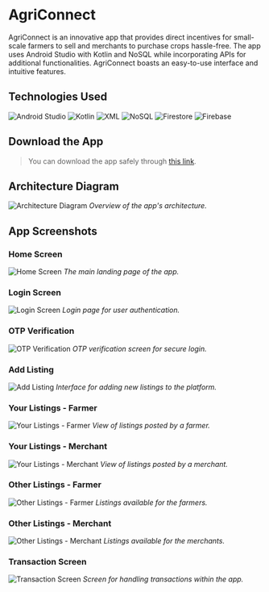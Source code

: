 # AgriConnect
AgriConnect is an innovative app that provides direct incentives for‬ small-scale farmers to sell and merchants to purchase crops hassle-free.‬ The app uses Android Studio with Kotlin and NoSQL while incorporating‬ APIs for additional functionalities. AgriConnect boasts an easy-to-use‬ interface and intuitive features.

## Technologies Used
![Android Studio](https://img.shields.io/badge/-Android_Studio-3DDC84?style=flat-square&logo=android-studio&logoColor=white)
![Kotlin](https://img.shields.io/badge/-Kotlin-7F52FF?style=flat-square&logo=kotlin&logoColor=white)
![XML](https://img.shields.io/badge/-XML-007ACC?style=flat-square&logo=xml&logoColor=white)
![NoSQL](https://img.shields.io/badge/-NoSQL-000000?style=flat-square&logo=nosql&logoColor=white)
![Firestore](https://img.shields.io/badge/-Firestore-FFA000?style=flat-square&logo=firebase&logoColor=white)
![Firebase](https://img.shields.io/badge/-Firebase-FFCA28?style=flat-square&logo=firebase&logoColor=black)

## Download the App
> You can download the app safely through [this link](app-debug.apk).

## Architecture Diagram
![Architecture Diagram](Images/arch.png)
*Overview of the app's architecture.*

## App Screenshots

### Home Screen
![Home Screen](Images/home.jpg)
*The main landing page of the app.*

### Login Screen
![Login Screen](Images/login.jpg)
*Login page for user authentication.*

### OTP Verification
![OTP Verification](Images/otp.jpg)
*OTP verification screen for secure login.*

### Add Listing
![Add Listing](Images/addlisting.jpg)
*Interface for adding new listings to the platform.*

### Your Listings - Farmer
![Your Listings - Farmer](Images/yourlistingfarmer.jpg)
*View of listings posted by a farmer.*

### Your Listings - Merchant
![Your Listings - Merchant](Images/yourlistingmerchant.jpg)
*View of listings posted by a merchant.*

### Other Listings - Farmer
![Other Listings - Farmer](Images/otherlistingfarmer.jpg)
*Listings available for the farmers.*

### Other Listings - Merchant
![Other Listings - Merchant](Images/otherlistingmerchant.jpg)
*Listings available for the merchants.*

### Transaction Screen
![Transaction Screen](Images/transaction.jpg)
*Screen for handling transactions within the app.*
